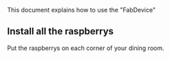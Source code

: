 This document explains how to use the "FabDevice"

Install all the raspberrys
--------------------------

Put the raspberrys on each corner of your dining room.

